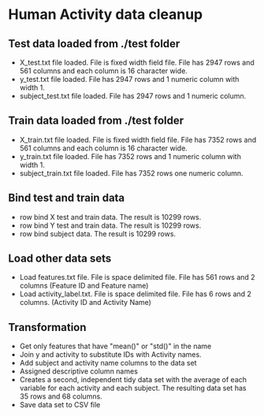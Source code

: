 # Human Activity data cleanup

## Test data loaded from ./test folder

* X_test.txt file loaded. File is fixed width field file. File has 2947 rows and 561 columns and each column is 16 character wide.
* y_test.txt file loaded. File has 2947 rows and 1 numeric column with width 1.
* subject_test.txt file loaded. File has 2947 rows and 1 numeric column.

## Train data loaded from ./test folder

* X_train.txt file loaded. File is fixed width field file. File has 7352 rows and 561 columns and each column is 16 character wide.
* y_train.txt file loaded. File has 7352 rows and 1 numeric column with width 1.
* subject_train.txt file loaded. File has 7352 rows one numeric column.

## Bind test and train data

* row bind X test and train data. The result is 10299 rows.
* row bind Y test and train data. The result is 10299 rows.
* row bind subject data. The result is 10299 rows.

## Load other data sets

* Load features.txt file. File is space delimited file. File has 561 rows and 2 columns (Feature ID and Feature name)
* Load activity_label.txt. File is space delimited file. File has 6 rows and 2 columns. (Activity ID and Activity Name)

## Transformation

* Get only features that have "mean()" or "std()" in the name
* Join y and activity to substitute IDs with Activity names.
* Add subject and activity name columns to the data set
* Assigned descriptive column names 
* Creates a second, independent tidy data set with the average of each variable for each activity and each subject. The resulting data set has 35 rows and 68 columns.
* Save data set to CSV file 
